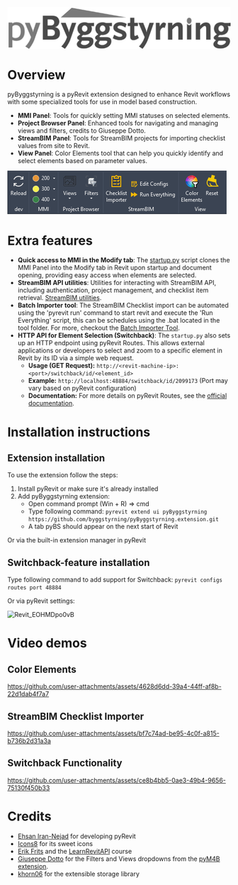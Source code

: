 ![pyByggstyrning](pyByggstyrning.png)

# Overview

pyByggstyrning is a pyRevit extension designed to enhance Revit workflows with some specialized tools for use in model based construction.

- **MMI Panel**: Tools for quickly setting MMI statuses on selected elements.
- **Project Browser Panel**: Enhanced tools for navigating and managing views and filters, credits to Giuseppe Dotto.
- **StreamBIM Panel**: Tools for StreamBIM projects for importing checklist values from site to Revit.
- **View Panel**: Color Elements tool that can help you quickly identify and select elements based on parameter values.

![pyBS tab](screenshot-tab.png)

# Extra features

- **Quick access to MMI in the Modify tab**: The [startup.py](https://github.com/byggstyrning/pyByggstyrning.extension/blob/master/startup.py) script clones the MMI Panel into the Modify tab in Revit upon startup and document opening, providing easy access when elements are selected.
- **StreamBIM API utilities**: Utilities for interacting with StreamBIM API, including authentication, project management, and checklist item retrieval. [StreamBIM utilities](https://github.com/byggstyrning/pyByggstyrning.extension/tree/master/lib/streambim).
- **Batch Importer tool**: The StreamBIM Checklist import can be automated using the 'pyrevit run' command to start revit and execute the 'Run Everything' script, this can be schedules using the .bat located in the tool folder. For more, checkout the [Batch Importer Tool](https://github.com/byggstyrning/pyByggstyrning.extension/tree/master/pyBS.tab/StreamBIM.panel/Batch%20Importer%20Tool).
- **HTTP API for Element Selection (Switchback)**: The `startup.py` also sets up an HTTP endpoint using pyRevit Routes. This allows external applications or developers to select and zoom to a specific element in Revit by its ID via a simple web request.
  - **Usage (GET Request):** `http://<revit-machine-ip>:<port>/switchback/id/<element_id>`
  - **Example:** `http://localhost:48884/switchback/id/2099173` (Port may vary based on pyRevit configuration) 
  - **Documentation:** For more details on pyRevit Routes, see the [official documentation](https://pyrevitlabs.notion.site/pyRevit-Routes-HTTP-API-79ef6d4a77b04aca9be6f4e46ffa728e).

# Installation instructions
## Extension installation

To use the extension follow the steps:

1. Install pyRevit or make sure it's already installed
2. Add pyByggstyrning extension:
   - Open command prompt (Win + R) => cmd
   - Type following command: `pyrevit extend ui pyByggstyrning https://github.com/byggstyrning/pyByggstyrning.extension.git`
   - A tab pyBS should appear on the next start of Revit

Or via the built-in extension manager in pyRevit

## Switchback-feature installation
Type following command to add support for Switchback: `pyrevit configs routes port 48884`

Or via pyRevit settings:

![Revit_EOHMDpo0vB](https://github.com/user-attachments/assets/2419e075-0aa5-4b5c-a947-5ce216df159d)

# Video demos

## Color Elements

https://github.com/user-attachments/assets/4628d6dd-39a4-44ff-af8b-22d1dab4f7a7

## StreamBIM Checklist Importer

https://github.com/user-attachments/assets/bf7c74ad-be95-4c0f-a815-b736b2d31a3a

## Switchback Functionality

https://github.com/user-attachments/assets/ce8b4bb5-0ae3-49b4-9656-75130f450b33

# Credits

- [Ehsan Iran-Nejad](https://github.com/eirannejad) for developing pyRevit
- [Icons8](https://icons8.com/) for its sweet icons
- [Erik Frits](https://github.com/ErikFrits) and the [LearnRevitAPI](https://learnrevitapi.com/) course
- [Giuseppe Dotto](https://github.com/GiuseppeDotto) for the Filters and Views dropdowns from the [pyM4B extension](https://github.com/GiuseppeDotto/pyM4B.extension).
- [khorn06](https://github.com/khorn06/extensible-storage-pyrevit) for the extensible storage library
